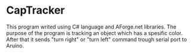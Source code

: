 # CapTracker
This program writed using C# language and AForge.net libraries.
The purpose of the program is tracking an object which has a spesific color.
After that it sends "turn right" or "turn left" command trough serial port to Aruino.
